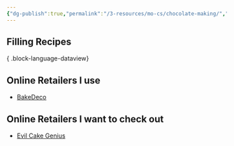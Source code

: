 ```yaml
---
{"dg-publish":true,"permalink":"/3-resources/mo-cs/chocolate-making/","tags":["📍_MOC"],"updated":"2025-10-18T22:32:42.166-07:00"}
---
```


## Filling Recipes

{ .block-language-dataview}
## Online Retailers I use
- [BakeDeco](https://www.bakedeco.com/)

## Online Retailers I want to check out
- [Evil Cake Genius](https://evilcakegenius.com/)